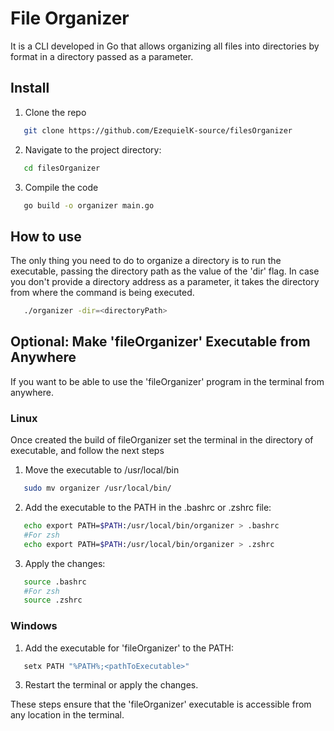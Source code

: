 # File Organizer
It is a CLI developed in Go that allows organizing all files into directories by format in a directory passed as a parameter.

## Install 
1. Clone the repo
```bash
   git clone https://github.com/EzequielK-source/filesOrganizer
```
2. Navigate to the project directory:
```bash
   cd filesOrganizer
```
3. Compile the code
```bash
   go build -o organizer main.go
```

## How to use
The only thing you need to do to organize a directory is to run the executable, passing the directory path as the value of the 'dir' flag. In case you don't provide a directory address as a parameter, it takes the directory from where the command is being executed.
```bash
   ./organizer -dir=<directoryPath>
```
## Optional: Make 'fileOrganizer' Executable from Anywhere
If you want to be able to use the 'fileOrganizer' program in the terminal from anywhere.
### Linux 
Once created the build of fileOrganizer set the terminal in the directory of executable, and follow the next steps
1. Move the executable to /usr/local/bin
```bash
   sudo mv organizer /usr/local/bin/
```
2. Add the executable to the PATH in the .bashrc or .zshrc file:
```bash
   echo export PATH=$PATH:/usr/local/bin/organizer > .bashrc
   #For zsh
   echo export PATH=$PATH:/usr/local/bin/organizer > .zshrc
```
3. Apply the changes:
```bash
   source .bashrc
   #For zsh
   source .zshrc
```
### Windows 
1. Add the executable for 'fileOrganizer' to the PATH:
```bash
   setx PATH "%PATH%;<pathToExecutable>"
```
3. Restart the terminal or apply the changes.

These steps ensure that the 'fileOrganizer' executable is accessible from any location in the terminal.
